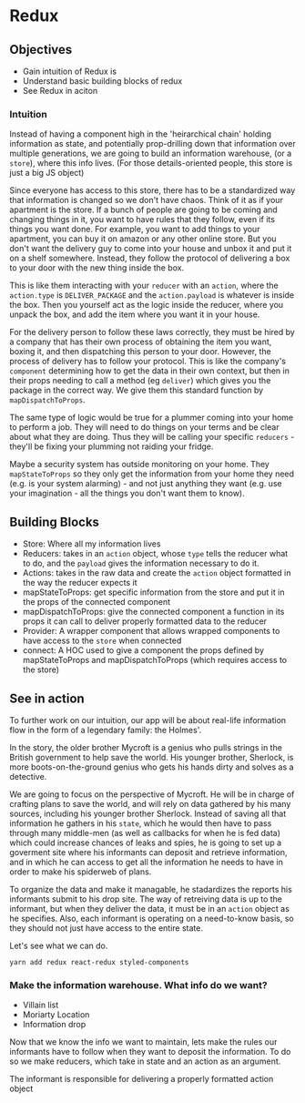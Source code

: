 # Redux 

## Objectives
- Gain intuition of Redux is
- Understand basic building blocks of redux
- See Redux in aciton

### Intuition

Instead of having a component high in the 'heirarchical chain' holding information as state, and potentially prop-drilling down that information over multiple generations, we are going to build an information warehouse, (or a `store`), where this info lives. (For those details-oriented people, this store is just a big JS object)

Since everyone has access to this store, there has to be a standardized way that information is changed so we don't have chaos. Think of it as if your apartment is the store. If a bunch of people are going to be coming and changing things in it, you want to have rules that they follow, even if its things you want done. For example, you want to add things to your apartment, you can buy it on amazon or any other online store. But you don't want the delivery guy to come into your house and unbox it and put it on a shelf somewhere. Instead, they follow the protocol of delivering a box to your door with the new thing inside the box. 

This is like them interacting with your `reducer` with an `action`, where the `action.type` is `DELIVER_PACKAGE` and the `action.payload` is whatever is inside the box. Then you yourself act as the logic inside the reducer, where you unpack the box, and add the item where you want it in your house.

For the delivery person to follow these laws correctly, they must be hired by a company that has their own process of obtaining the item you want, boxing it, and then dispatching this person to your door. However, the process of delivery has to follow your protocol. This is like the company's `component` determining how to get the data in their own context, but then in their props needing to call a method (eg `deliver`) which gives you the package in the correct way. We give them this standard function by `mapDispatchToProps`. 

The same type of logic would be true for a plummer coming into your home to perform a job. They will need to do things on your terms and be clear about what they are doing. Thus they will be calling your specific `reducers` - they'll be fixing your plumming not raiding your fridge. 

Maybe a security system has outside monitoring on your home. They `mapStateToProps` so they only get the information from your home they need (e.g. is your system alarming) - and not just anything they want (e.g. use your imagination - all the things you don't want them to know).


## Building Blocks

- Store: Where all my information lives
- Reducers: takes in an `action` object, whose `type` tells the reducer what to do, and the `payload` gives the information necessary to do it.
- Actions: takes in the raw data and create the `action` object formatted in the way the reducer expects it
- mapStateToProps: get specific information from the store and put it in the props of the connected component
- mapDispatchToProps: give the connected component a function in its props it can call to deliver properly formatted data to the reducer
- Provider: A wrapper component that allows wrapped components to have access to the `store` when connected
- connect: A HOC used to give a component the props defined by mapStateToProps and mapDispatchToProps (which requires access to the store)


## See in action

To further work on our intuition, our app will be about real-life information flow in the form of a legendary family: the Holmes'. 

In the story, the older brother Mycroft is a genius who pulls strings in the British government to help save the world.
His younger brother, Sherlock, is more boots-on-the-ground genius who gets his hands dirty and solves as a detective. 

We are going to focus on the perspective of Mycroft. He will be in charge of crafting plans to save the world, and will rely on data gathered by his many sources, including his younger brother Sherlock. Instead of saving all that information he gathers in his `state`, which he would then have to pass through many middle-men (as well as callbacks for when he is fed data) which could increase chances of leaks and spies, he is going to set up a goverment site where his informants can deposit and retrieve information, and in which he can access to get all the information he needs to have in order to make his spiderweb of plans. 

To organize the data and make it managable, he stadardizes the reports his informants submit to his drop site. The way of retreiving data is up to the informant, but when they deliver the data, it must be in an `action` object as he specifies. Also, each informant is operating on a need-to-know basis, so they should not just have access to the entire state. 

Let's see what we can do.

`yarn add redux react-redux styled-components`


### Make the information warehouse. What info do we want?
- Villain list
- Moriarty Location
- Information drop


Now that we know the info we want to maintain, lets make the rules our informants have to follow when they want to deposit the information. To do so we make reducers, which take in state and an action as an argument.  

The informant is responsible for delivering a properly formatted action object